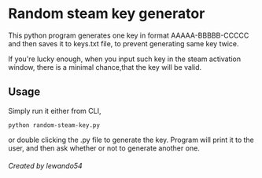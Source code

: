 # Random steam key generator

This python program generates one key in format AAAAA-BBBBB-CCCCC and then saves it to keys.txt file, to prevent generating same key twice.

If you're lucky enough, when you input such key in the steam activation window, there is a minimal chance,that the key will be valid.

## Usage

Simply run it either from CLI, 
```
python random-steam-key.py
```
or double clicking the .py file to generate the key. Program will print it to the user, and then ask whether or not to generate another one.

###### *Created by lewando54*
